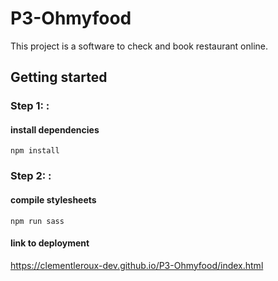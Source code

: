 # P3-Ohmyfood

This project is a software to check and book restaurant online.

## Getting started

### Step 1: :

#### install dependencies

```shell
npm install
```

### Step 2: :

#### compile stylesheets

```shell
npm run sass
```

#### link to deployment

https://clementleroux-dev.github.io/P3-Ohmyfood/index.html
